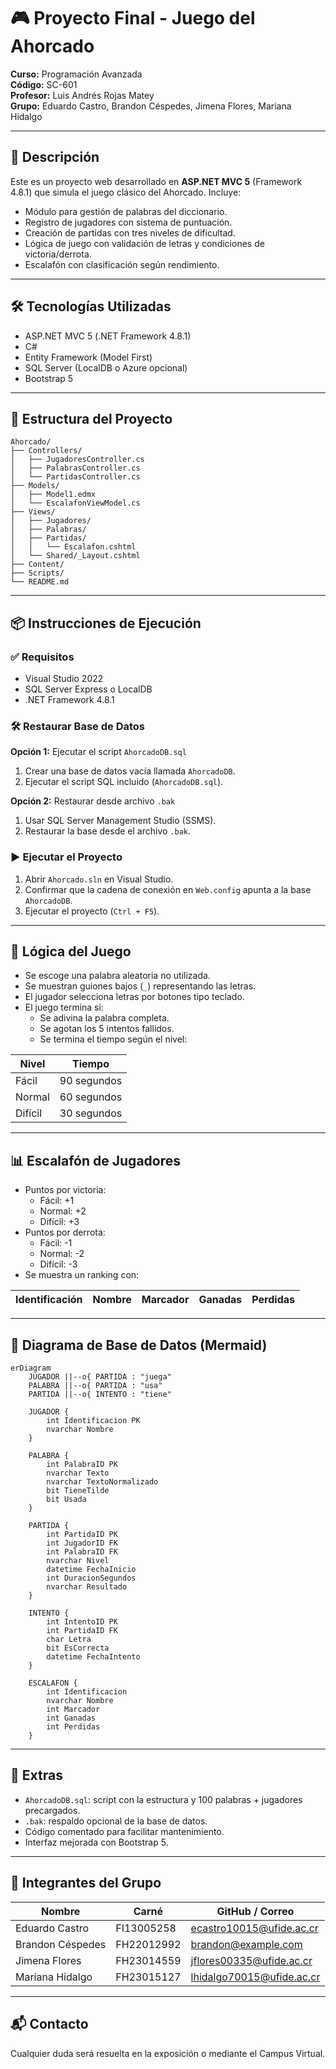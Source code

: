 # 🎮 Proyecto Final - Juego del Ahorcado

**Curso:** Programación Avanzada  
**Código:** SC-601  
**Profesor:** Luis Andrés Rojas Matey  
**Grupo:** Eduardo Castro, Brandon Céspedes, Jimena Flores, Mariana Hidalgo

---

## 🧠 Descripción

Este es un proyecto web desarrollado en **ASP.NET MVC 5** (Framework 4.8.1) que simula el juego clásico del Ahorcado. Incluye:

- Módulo para gestión de palabras del diccionario.
- Registro de jugadores con sistema de puntuación.
- Creación de partidas con tres niveles de dificultad.
- Lógica de juego con validación de letras y condiciones de victoria/derrota.
- Escalafón con clasificación según rendimiento.

---

## 🛠 Tecnologías Utilizadas

- ASP.NET MVC 5 (.NET Framework 4.8.1)
- C#
- Entity Framework (Model First)
- SQL Server (LocalDB o Azure opcional)
- Bootstrap 5

---

## 📁 Estructura del Proyecto

```
Ahorcado/
├── Controllers/
│   ├── JugadoresController.cs
│   ├── PalabrasController.cs
│   └── PartidasController.cs
├── Models/
│   ├── Model1.edmx
│   └── EscalafonViewModel.cs
├── Views/
│   ├── Jugadores/
│   ├── Palabras/
│   ├── Partidas/
│   │   └── Escalafon.cshtml
│   └── Shared/_Layout.cshtml
├── Content/
├── Scripts/
└── README.md
```

---

## 📦 Instrucciones de Ejecución

### ✅ Requisitos

- Visual Studio 2022
- SQL Server Express o LocalDB
- .NET Framework 4.8.1

### 🛠 Restaurar Base de Datos

**Opción 1:** Ejecutar el script `AhorcadoDB.sql`

1. Crear una base de datos vacía llamada `AhorcadoDB`.
2. Ejecutar el script SQL incluido (`AhorcadoDB.sql`).

**Opción 2:** Restaurar desde archivo `.bak`

1. Usar SQL Server Management Studio (SSMS).
2. Restaurar la base desde el archivo `.bak`.

### ▶ Ejecutar el Proyecto

1. Abrir `Ahorcado.sln` en Visual Studio.
2. Confirmar que la cadena de conexión en `Web.config` apunta a la base `AhorcadoDB`.
3. Ejecutar el proyecto (`Ctrl + F5`).

---

## 🧠 Lógica del Juego

- Se escoge una palabra aleatoria no utilizada.
- Se muestran guiones bajos (`_`) representando las letras.
- El jugador selecciona letras por botones tipo teclado.
- El juego termina si:
  - Se adivina la palabra completa.
  - Se agotan los 5 intentos fallidos.
  - Se termina el tiempo según el nivel:

| Nivel   | Tiempo     |
|---------|------------|
| Fácil   | 90 segundos |
| Normal  | 60 segundos |
| Difícil | 30 segundos |

---

## 📊 Escalafón de Jugadores

- Puntos por victoria:
  - Fácil: +1
  - Normal: +2
  - Difícil: +3
- Puntos por derrota:
  - Fácil: -1
  - Normal: -2
  - Difícil: -3
- Se muestra un ranking con:

| Identificación | Nombre | Marcador | Ganadas | Perdidas |
|----------------|--------|----------|---------|----------|

---

## 🧬 Diagrama de Base de Datos (Mermaid)

```mermaid
erDiagram
    JUGADOR ||--o{ PARTIDA : "juega"
    PALABRA ||--o{ PARTIDA : "usa"
    PARTIDA ||--o{ INTENTO : "tiene"

    JUGADOR {
        int Identificacion PK
        nvarchar Nombre
    }

    PALABRA {
        int PalabraID PK
        nvarchar Texto
        nvarchar TextoNormalizado
        bit TieneTilde
        bit Usada
    }

    PARTIDA {
        int PartidaID PK
        int JugadorID FK
        int PalabraID FK
        nvarchar Nivel
        datetime FechaInicio
        int DuracionSegundos
        nvarchar Resultado
    }

    INTENTO {
        int IntentoID PK
        int PartidaID FK
        char Letra
        bit EsCorrecta
        datetime FechaIntento
    }

    ESCALAFON {
        int Identificacion
        nvarchar Nombre
        int Marcador
        int Ganadas
        int Perdidas
    }
```

---

## 🧾 Extras

- `AhorcadoDB.sql`: script con la estructura y 100 palabras + jugadores precargados.
- `.bak`: respaldo opcional de la base de datos.
- Código comentado para facilitar mantenimiento.
- Interfaz mejorada con Bootstrap 5.

---

## 👥 Integrantes del Grupo

| Nombre            | Carné       | GitHub / Correo         |
|-------------------|-------------|-------------------------|
| Eduardo Castro    | FI13005258  | ecastro10015@ufide.ac.cr|
| Brandon Céspedes  | FH22012992  | brandon@example.com     |
| Jimena Flores     | FH23014559  | jflores00335@ufide.ac.cr|
| Mariana Hidalgo   | FH23015127  | lhidalgo70015@ufide.ac.cr|

---

## 📬 Contacto

Cualquier duda será resuelta en la exposición o mediante el Campus Virtual.
